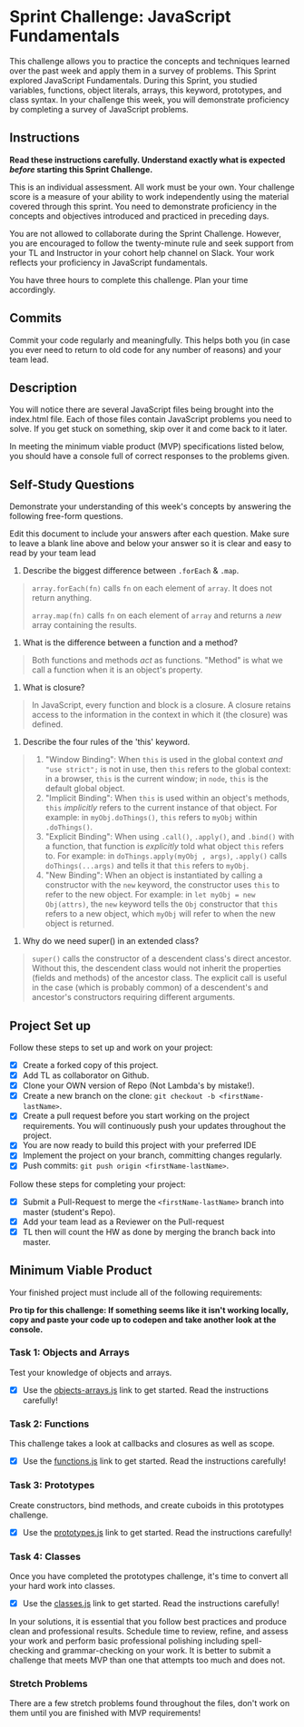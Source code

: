 # Sprint Challenge: JavaScript Fundamentals

This challenge allows you to practice the concepts and techniques learned over the past week and apply them in a survey of problems. This Sprint explored JavaScript Fundamentals. During this Sprint, you studied variables, functions, object literals, arrays, this keyword, prototypes, and class syntax. In your challenge this week, you will demonstrate proficiency by completing a survey of JavaScript problems.

## Instructions

**Read these instructions carefully. Understand exactly what is expected _before_ starting this Sprint Challenge.**

This is an individual assessment. All work must be your own. Your challenge score is a measure of your ability to work independently using the material covered through this sprint. You need to demonstrate proficiency in the concepts and objectives introduced and practiced in preceding days.

You are not allowed to collaborate during the Sprint Challenge. However, you are encouraged to follow the twenty-minute rule and seek support from your TL and Instructor in your cohort help channel on Slack. Your work reflects your proficiency in JavaScript fundamentals.

You have three hours to complete this challenge. Plan your time accordingly.

## Commits

Commit your code regularly and meaningfully. This helps both you (in case you ever need to return to old code for any number of reasons) and your team lead.

## Description

You will notice there are several JavaScript files being brought into the index.html file.  Each of those files contain JavaScript problems you need to solve.  If you get stuck on something, skip over it and come back to it later.

In meeting the minimum viable product (MVP) specifications listed below, you should have a console full of correct responses to the problems given.

## Self-Study Questions

Demonstrate your understanding of this week's concepts by answering the following free-form questions.

Edit this document to include your answers after each question. Make sure to leave a blank line above and below your answer so it is clear and easy to read by your team lead

1.  Describe the biggest difference between `.forEach` & `.map`.

  > `array.forEach(fn)` calls `fn` on each element of `array`. It does not return anything.
  >
  > `array.map(fn)` calls `fn` on each element of `array` and returns a _new_ array containing the results.

1.  What is the difference between a function and a method?

  > Both functions and methods _act_ as functions. "Method" is what we call a function when it is an object's property.

1.  What is closure?

  > In JavaScript, every function and block is a closure. A closure retains access to the information in the context in which it (the closure) was defined.

1.  Describe the four rules of the 'this' keyword.

  > 1.  "Window Binding": When `this` is used in the global context _and_ `"use strict";` is not in use, then `this` refers to the global context: in a browser, `this` is the current window; in `node`, `this` is the default global object.
  > 1.  "Implicit Binding": When `this` is used within an object's methods, `this` _implicitly_ refers to the current instance of that object. For example: in `myObj.doThings()`, `this` refers to `myObj` within `.doThings()`.
  > 1.  "Explicit Binding": When using `.call()`, `.apply()`, and `.bind()` with a function, that function is _explicitly_ told what object `this` refers to. For example: in `doThings.apply(myObj , args)`, `.apply()` calls `doThings(...args)` and tells it that `this` refers to `myObj`.
  > 1.  "New Binding": When an object is instantiated by calling a constructor with the `new` keyword, the constructor uses `this` to refer to the new object. For example: in `let myObj = new Obj(attrs)`, the `new` keyword tells the `Obj` constructor that `this` refers to a new object, which `myObj` will refer to when the new object is returned.

1.  Why do we need super() in an extended class?
  
  > `super()` calls the constructor of a descendent class's direct ancestor. Without this, the descendent class would not inherit the properties (fields and methods) of the ancestor class. The explicit call is useful in the case (which is probably common) of a descendent's and ancestor's constructors requiring different arguments.

## Project Set up

Follow these steps to set up and work on your project:

-   [x] Create a forked copy of this project.
-   [x] Add TL as collaborator on Github.
-   [x] Clone your OWN version of Repo (Not Lambda's by mistake!).
-   [x] Create a new branch on the clone: `git checkout -b <firstName-lastName>`.
-   [x] Create a pull request before you start working on the project requirements.  You will continuously push your updates throughout the project.
-   [x] You are now ready to build this project with your preferred IDE
-   [x] Implement the project on your branch, committing changes regularly.
-   [x] Push commits: `git push origin <firstName-lastName>`.

Follow these steps for completing your project:

-   [x] Submit a Pull-Request to merge the `<firstName-lastName>` branch into master (student's  Repo).
-   [x] Add your team lead as a Reviewer on the Pull-request
-   [x] TL then will count the HW as done by merging the branch back into master.

## Minimum Viable Product

Your finished project must include all of the following requirements:

**Pro tip for this challenge: If something seems like it isn't working locally, copy and paste your code up to codepen and take another look at the console.**

### Task 1: Objects and Arrays

Test your knowledge of objects and arrays.

-   [x] Use the [objects-arrays.js](challenges/objects-arrays.js) link to get started.  Read the instructions carefully!

### Task 2: Functions

This challenge takes a look at callbacks and closures as well as scope.

-   [x] Use the [functions.js](challenges/functions.js) link to get started. Read the instructions carefully!

### Task 3: Prototypes

Create constructors, bind methods, and create cuboids in this prototypes challenge.

-   [x] Use the [prototypes.js](challenges/prototypes.js) link to get started. Read the instructions carefully!

### Task 4: Classes

Once you have completed the prototypes challenge, it's time to convert all your hard work into classes.

-   [x] Use the [classes.js](challenges/classes.js) link to get started. Read the instructions carefully!

In your solutions, it is essential that you follow best practices and produce clean and professional results. Schedule time to review, refine, and assess your work and perform basic professional polishing including spell-checking and grammar-checking on your work. It is better to submit a challenge that meets MVP than one that attempts too much and does not.

### Stretch Problems

There are a few stretch problems found throughout the files, don't work on them until you are finished with MVP requirements!
